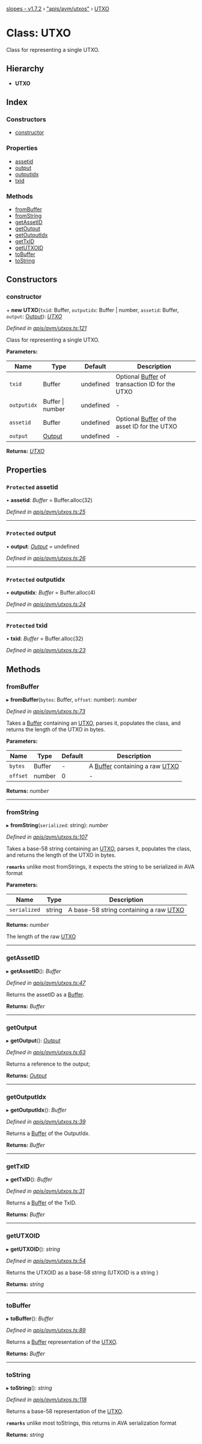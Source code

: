 [slopes - v1.7.2](../README.md) › ["apis/avm/utxos"](../modules/_apis_avm_utxos_.md) › [UTXO](_apis_avm_utxos_.utxo.md)

# Class: UTXO

Class for representing a single UTXO.

## Hierarchy

* **UTXO**

## Index

### Constructors

* [constructor](_apis_avm_utxos_.utxo.md#constructor)

### Properties

* [assetid](_apis_avm_utxos_.utxo.md#protected-assetid)
* [output](_apis_avm_utxos_.utxo.md#protected-output)
* [outputidx](_apis_avm_utxos_.utxo.md#protected-outputidx)
* [txid](_apis_avm_utxos_.utxo.md#protected-txid)

### Methods

* [fromBuffer](_apis_avm_utxos_.utxo.md#frombuffer)
* [fromString](_apis_avm_utxos_.utxo.md#fromstring)
* [getAssetID](_apis_avm_utxos_.utxo.md#getassetid)
* [getOutput](_apis_avm_utxos_.utxo.md#getoutput)
* [getOutputIdx](_apis_avm_utxos_.utxo.md#getoutputidx)
* [getTxID](_apis_avm_utxos_.utxo.md#gettxid)
* [getUTXOID](_apis_avm_utxos_.utxo.md#getutxoid)
* [toBuffer](_apis_avm_utxos_.utxo.md#tobuffer)
* [toString](_apis_avm_utxos_.utxo.md#tostring)

## Constructors

###  constructor

\+ **new UTXO**(`txid`: Buffer, `outputidx`: Buffer | number, `assetid`: Buffer, `output`: [Output](_apis_avm_outputs_.output.md)): *[UTXO](_apis_avm_utxos_.utxo.md)*

*Defined in [apis/avm/utxos.ts:121](https://github.com/ava-labs/slopes/blob/2d2915d/src/apis/avm/utxos.ts#L121)*

Class for representing a single UTXO.

**Parameters:**

Name | Type | Default | Description |
------ | ------ | ------ | ------ |
`txid` | Buffer |  undefined | Optional [Buffer](https://github.com/feross/buffer) of transaction ID for the UTXO |
`outputidx` | Buffer &#124; number |  undefined | - |
`assetid` | Buffer |  undefined | Optional [Buffer](https://github.com/feross/buffer) of the asset ID for the UTXO |
`output` | [Output](_apis_avm_outputs_.output.md) |  undefined | - |

**Returns:** *[UTXO](_apis_avm_utxos_.utxo.md)*

## Properties

### `Protected` assetid

• **assetid**: *Buffer* =  Buffer.alloc(32)

*Defined in [apis/avm/utxos.ts:25](https://github.com/ava-labs/slopes/blob/2d2915d/src/apis/avm/utxos.ts#L25)*

___

### `Protected` output

• **output**: *[Output](_apis_avm_outputs_.output.md)* =  undefined

*Defined in [apis/avm/utxos.ts:26](https://github.com/ava-labs/slopes/blob/2d2915d/src/apis/avm/utxos.ts#L26)*

___

### `Protected` outputidx

• **outputidx**: *Buffer* =  Buffer.alloc(4)

*Defined in [apis/avm/utxos.ts:24](https://github.com/ava-labs/slopes/blob/2d2915d/src/apis/avm/utxos.ts#L24)*

___

### `Protected` txid

• **txid**: *Buffer* =  Buffer.alloc(32)

*Defined in [apis/avm/utxos.ts:23](https://github.com/ava-labs/slopes/blob/2d2915d/src/apis/avm/utxos.ts#L23)*

## Methods

###  fromBuffer

▸ **fromBuffer**(`bytes`: Buffer, `offset`: number): *number*

*Defined in [apis/avm/utxos.ts:73](https://github.com/ava-labs/slopes/blob/2d2915d/src/apis/avm/utxos.ts#L73)*

Takes a [Buffer](https://github.com/feross/buffer) containing an [UTXO](_apis_avm_utxos_.utxo.md), parses it, populates the class, and returns the length of the UTXO in bytes.

**Parameters:**

Name | Type | Default | Description |
------ | ------ | ------ | ------ |
`bytes` | Buffer | - | A [Buffer](https://github.com/feross/buffer) containing a raw [UTXO](_apis_avm_utxos_.utxo.md)  |
`offset` | number | 0 | - |

**Returns:** *number*

___

###  fromString

▸ **fromString**(`serialized`: string): *number*

*Defined in [apis/avm/utxos.ts:107](https://github.com/ava-labs/slopes/blob/2d2915d/src/apis/avm/utxos.ts#L107)*

Takes a base-58 string containing an [UTXO](_apis_avm_utxos_.utxo.md), parses it, populates the class, and returns the length of the UTXO in bytes.

**`remarks`** 
unlike most fromStrings, it expects the string to be serialized in AVA format

**Parameters:**

Name | Type | Description |
------ | ------ | ------ |
`serialized` | string | A base-58 string containing a raw [UTXO](_apis_avm_utxos_.utxo.md)  |

**Returns:** *number*

The length of the raw [UTXO](_apis_avm_utxos_.utxo.md)

___

###  getAssetID

▸ **getAssetID**(): *Buffer*

*Defined in [apis/avm/utxos.ts:47](https://github.com/ava-labs/slopes/blob/2d2915d/src/apis/avm/utxos.ts#L47)*

Returns the assetID as a [Buffer](https://github.com/feross/buffer).

**Returns:** *Buffer*

___

###  getOutput

▸ **getOutput**(): *[Output](_apis_avm_outputs_.output.md)*

*Defined in [apis/avm/utxos.ts:63](https://github.com/ava-labs/slopes/blob/2d2915d/src/apis/avm/utxos.ts#L63)*

Returns a reference to the output;

**Returns:** *[Output](_apis_avm_outputs_.output.md)*

___

###  getOutputIdx

▸ **getOutputIdx**(): *Buffer*

*Defined in [apis/avm/utxos.ts:39](https://github.com/ava-labs/slopes/blob/2d2915d/src/apis/avm/utxos.ts#L39)*

Returns a [Buffer](https://github.com/feross/buffer)  of the OutputIdx.

**Returns:** *Buffer*

___

###  getTxID

▸ **getTxID**(): *Buffer*

*Defined in [apis/avm/utxos.ts:31](https://github.com/ava-labs/slopes/blob/2d2915d/src/apis/avm/utxos.ts#L31)*

Returns a [Buffer](https://github.com/feross/buffer) of the TxID.

**Returns:** *Buffer*

___

###  getUTXOID

▸ **getUTXOID**(): *string*

*Defined in [apis/avm/utxos.ts:54](https://github.com/ava-labs/slopes/blob/2d2915d/src/apis/avm/utxos.ts#L54)*

Returns the UTXOID as a base-58 string (UTXOID is a string )

**Returns:** *string*

___

###  toBuffer

▸ **toBuffer**(): *Buffer*

*Defined in [apis/avm/utxos.ts:89](https://github.com/ava-labs/slopes/blob/2d2915d/src/apis/avm/utxos.ts#L89)*

Returns a [Buffer](https://github.com/feross/buffer) representation of the [UTXO](_apis_avm_utxos_.utxo.md).

**Returns:** *Buffer*

___

###  toString

▸ **toString**(): *string*

*Defined in [apis/avm/utxos.ts:118](https://github.com/ava-labs/slopes/blob/2d2915d/src/apis/avm/utxos.ts#L118)*

Returns a base-58 representation of the [UTXO](_apis_avm_utxos_.utxo.md).

**`remarks`** 
unlike most toStrings, this returns in AVA serialization format

**Returns:** *string*
